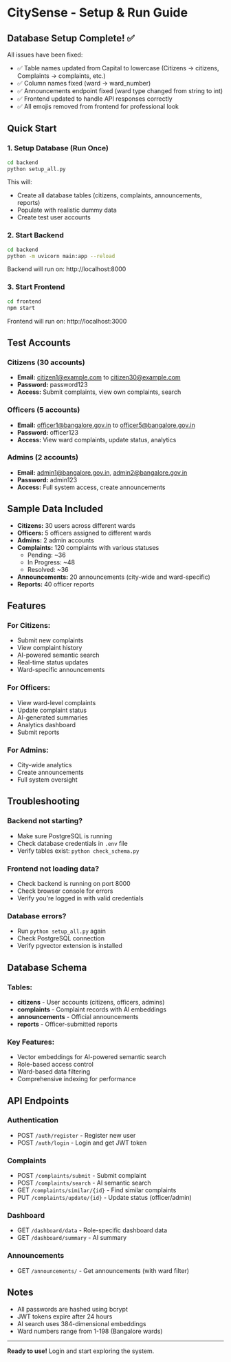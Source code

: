 # CitySense - Setup & Run Guide

## Database Setup Complete! ✅

All issues have been fixed:
- ✅ Table names updated from Capital to lowercase (Citizens → citizens, Complaints → complaints, etc.)
- ✅ Column names fixed (ward → ward_number)
- ✅ Announcements endpoint fixed (ward type changed from string to int)
- ✅ Frontend updated to handle API responses correctly
- ✅ All emojis removed from frontend for professional look

## Quick Start

### 1. Setup Database (Run Once)

```bash
cd backend
python setup_all.py
```

This will:
- Create all database tables (citizens, complaints, announcements, reports)
- Populate with realistic dummy data
- Create test user accounts

### 2. Start Backend

```bash
cd backend
python -m uvicorn main:app --reload
```

Backend will run on: http://localhost:8000

### 3. Start Frontend

```bash
cd frontend
npm start
```

Frontend will run on: http://localhost:3000

## Test Accounts

### Citizens (30 accounts)
- **Email:** citizen1@example.com to citizen30@example.com
- **Password:** password123
- **Access:** Submit complaints, view own complaints, search

### Officers (5 accounts)
- **Email:** officer1@bangalore.gov.in to officer5@bangalore.gov.in
- **Password:** officer123
- **Access:** View ward complaints, update status, analytics

### Admins (2 accounts)
- **Email:** admin1@bangalore.gov.in, admin2@bangalore.gov.in
- **Password:** admin123
- **Access:** Full system access, create announcements

## Sample Data Included

- **Citizens:** 30 users across different wards
- **Officers:** 5 officers assigned to different wards
- **Admins:** 2 admin accounts
- **Complaints:** 120 complaints with various statuses
  - Pending: ~36
  - In Progress: ~48
  - Resolved: ~36
- **Announcements:** 20 announcements (city-wide and ward-specific)
- **Reports:** 40 officer reports

## Features

### For Citizens:
- Submit new complaints
- View complaint history
- AI-powered semantic search
- Real-time status updates
- Ward-specific announcements

### For Officers:
- View ward-level complaints
- Update complaint status
- AI-generated summaries
- Analytics dashboard
- Submit reports

### For Admins:
- City-wide analytics
- Create announcements
- Full system oversight

## Troubleshooting

### Backend not starting?
- Make sure PostgreSQL is running
- Check database credentials in `.env` file
- Verify tables exist: `python check_schema.py`

### Frontend not loading data?
- Check backend is running on port 8000
- Check browser console for errors
- Verify you're logged in with valid credentials

### Database errors?
- Run `python setup_all.py` again
- Check PostgreSQL connection
- Verify pgvector extension is installed

## Database Schema

### Tables:
- **citizens** - User accounts (citizens, officers, admins)
- **complaints** - Complaint records with AI embeddings
- **announcements** - Official announcements
- **reports** - Officer-submitted reports

### Key Features:
- Vector embeddings for AI-powered semantic search
- Role-based access control
- Ward-based data filtering
- Comprehensive indexing for performance

## API Endpoints

### Authentication
- POST `/auth/register` - Register new user
- POST `/auth/login` - Login and get JWT token

### Complaints
- POST `/complaints/submit` - Submit complaint
- POST `/complaints/search` - AI semantic search
- GET `/complaints/similar/{id}` - Find similar complaints
- PUT `/complaints/update/{id}` - Update status (officer/admin)

### Dashboard
- GET `/dashboard/data` - Role-specific dashboard data
- GET `/dashboard/summary` - AI summary

### Announcements
- GET `/announcements/` - Get announcements (with ward filter)

## Notes

- All passwords are hashed using bcrypt
- JWT tokens expire after 24 hours
- AI search uses 384-dimensional embeddings
- Ward numbers range from 1-198 (Bangalore wards)

---

**Ready to use!** Login and start exploring the system.
